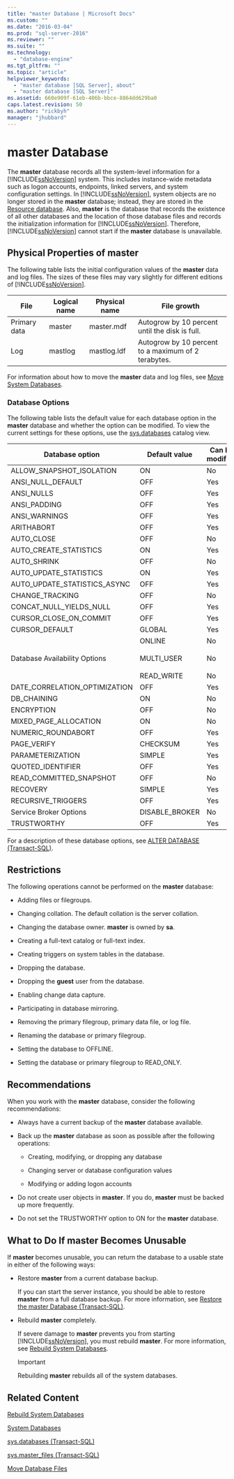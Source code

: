 ```yaml
---
title: "master Database | Microsoft Docs"
ms.custom: ""
ms.date: "2016-03-04"
ms.prod: "sql-server-2016"
ms.reviewer: ""
ms.suite: ""
ms.technology: 
  - "database-engine"
ms.tgt_pltfrm: ""
ms.topic: "article"
helpviewer_keywords: 
  - "master database [SQL Server], about"
  - "master database [SQL Server]"
ms.assetid: 660e909f-61eb-406b-bbce-8864dd629ba0
caps.latest.revision: 50
ms.author: "rickbyh"
manager: "jhubbard"
---
```

# master Database
  The **master** database records all the system-level information for a [!INCLUDE[ssNoVersion](../../advanced-analytics/r-services/includes/ssnoversion-md.md)] system. This includes instance-wide metadata such as logon accounts, endpoints, linked servers, and system configuration settings. In [!INCLUDE[ssNoVersion](../../advanced-analytics/r-services/includes/ssnoversion-md.md)], system objects are no longer stored in the **master** database; instead, they are stored in the [Resource database](../../relational-databases/databases/resource-database.md). Also, **master** is the database that records the existence of all other databases and the location of those database files and records the initialization information for [!INCLUDE[ssNoVersion](../../advanced-analytics/r-services/includes/ssnoversion-md.md)]. Therefore, [!INCLUDE[ssNoVersion](../../advanced-analytics/r-services/includes/ssnoversion-md.md)] cannot start if the **master** database is unavailable.  
  
## Physical Properties of master  
 The following table lists the initial configuration values of the **master** data and log files. The sizes of these files may vary slightly for different editions of [!INCLUDE[ssNoVersion](../../advanced-analytics/r-services/includes/ssnoversion-md.md)].  
  
|File|Logical name|Physical name|File growth|  
|----------|------------------|-------------------|-----------------|  
|Primary data|master|master.mdf|Autogrow by 10 percent until the disk is full.|  
|Log|mastlog|mastlog.ldf|Autogrow by 10 percent to a maximum of 2 terabytes.|  
  
 For information about how to move the **master** data and log files, see [Move System Databases](../../relational-databases/databases/move-system-databases.md).  
  
### Database Options  
 The following table lists the default value for each database option in the **master** database and whether the option can be modified. To view the current settings for these options, use the [sys.databases](../../relational-databases/system-catalog-views/sys.databases-transact-sql.md) catalog view.  
  
|Database option|Default value|Can be modified|  
|---------------------|-------------------|---------------------|  
|ALLOW_SNAPSHOT_ISOLATION|ON|No|  
|ANSI_NULL_DEFAULT|OFF|Yes|  
|ANSI_NULLS|OFF|Yes|  
|ANSI_PADDING|OFF|Yes|  
|ANSI_WARNINGS|OFF|Yes|  
|ARITHABORT|OFF|Yes|  
|AUTO_CLOSE|OFF|No|  
|AUTO_CREATE_STATISTICS|ON|Yes|  
|AUTO_SHRINK|OFF|No|  
|AUTO_UPDATE_STATISTICS|ON|Yes|  
|AUTO_UPDATE_STATISTICS_ASYNC|OFF|Yes|  
|CHANGE_TRACKING|OFF|No|  
|CONCAT_NULL_YIELDS_NULL|OFF|Yes|  
|CURSOR_CLOSE_ON_COMMIT|OFF|Yes|  
|CURSOR_DEFAULT|GLOBAL|Yes|  
|Database Availability Options|ONLINE<br /><br /> MULTI_USER<br /><br /> READ_WRITE|No<br /><br /> No<br /><br /> No|  
|DATE_CORRELATION_OPTIMIZATION|OFF|Yes|  
|DB_CHAINING|ON|No|  
|ENCRYPTION|OFF|No|  
|MIXED_PAGE_ALLOCATION|ON|No|  
|NUMERIC_ROUNDABORT|OFF|Yes|  
|PAGE_VERIFY|CHECKSUM|Yes|  
|PARAMETERIZATION|SIMPLE|Yes|  
|QUOTED_IDENTIFIER|OFF|Yes|  
|READ_COMMITTED_SNAPSHOT|OFF|No|  
|RECOVERY|SIMPLE|Yes|  
|RECURSIVE_TRIGGERS|OFF|Yes|  
|Service Broker Options|DISABLE_BROKER|No|  
|TRUSTWORTHY|OFF|Yes|  
  
 For a description of these database options, see [ALTER DATABASE &#40;Transact-SQL&#41;](../../t-sql/statements/alter-database-transact-sql.md).  
  
## Restrictions  
 The following operations cannot be performed on the **master** database:  
  
-   Adding files or filegroups.  
  
-   Changing collation. The default collation is the server collation.  
  
-   Changing the database owner. **master** is owned by **sa**.  
  
-   Creating a full-text catalog or full-text index.  
  
-   Creating triggers on system tables in the database.  
  
-   Dropping the database.  
  
-   Dropping the **guest** user from the database.  
  
-   Enabling change data capture.  
  
-   Participating in database mirroring.  
  
-   Removing the primary filegroup, primary data file, or log file.  
  
-   Renaming the database or primary filegroup.  
  
-   Setting the database to OFFLINE.  
  
-   Setting the database or primary filegroup to READ_ONLY.  
  
## Recommendations  
 When you work with the **master** database, consider the following recommendations:  
  
-   Always have a current backup of the **master** database available.  
  
-   Back up the **master** database as soon as possible after the following operations:  
  
    -   Creating, modifying, or dropping any database  
  
    -   Changing server or database configuration values  
  
    -   Modifying or adding logon accounts  
  
-   Do not create user objects in **master**. If you do, **master** must be backed up more frequently.  
  
-   Do not set the TRUSTWORTHY option to ON for the **master** database.  
  
## What to Do If master Becomes Unusable  
 If **master** becomes unusable, you can return the database to a usable state in either of the following ways:  
  
-   Restore **master** from a current database backup.  
  
     If you can start the server instance, you should be able to restore **master** from a full database backup. For more information, see [Restore the master Database &#40;Transact-SQL&#41;](../../relational-databases/backup-restore/restore-the-master-database-transact-sql.md).  
  
-   Rebuild **master** completely.  
  
     If severe damage to **master** prevents you from starting [!INCLUDE[ssNoVersion](../../advanced-analytics/r-services/includes/ssnoversion-md.md)], you must rebuild **master**. For more information, see [Rebuild System Databases](../../relational-databases/databases/rebuild-system-databases.md).  
  
    > [!IMPORTANT]  
    >  Rebuilding **master** rebuilds all of the system databases.  
  
## Related Content  
 [Rebuild System Databases](../../relational-databases/databases/rebuild-system-databases.md)  
  
 [System Databases](../../relational-databases/databases/system-databases.md)  
  
 [sys.databases &#40;Transact-SQL&#41;](../../relational-databases/system-catalog-views/sys.databases-transact-sql.md)  
  
 [sys.master_files &#40;Transact-SQL&#41;](../../relational-databases/system-catalog-views/sys.master-files-transact-sql.md)  
  
 [Move Database Files](../../relational-databases/databases/move-database-files.md)  
  
  